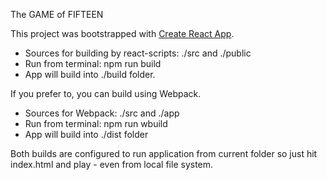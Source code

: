 The GAME of FIFTEEN

This project was bootstrapped with [Create React App](https://github.com/facebookincubator/create-react-app).

* Sources for building by react-scripts: ./src and ./public
* Run from terminal: npm run build
* App will build into ./build folder.

If you prefer to, you can build using Webpack. 
* Sources for Webpack: ./src and ./app
* Run from terminal: npm run wbuild
* App will build into ./dist folder

Both builds are configured to run application from current folder so just hit index.html and play - even from local file system.
